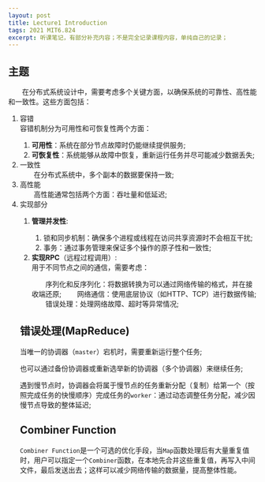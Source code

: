 ```yaml
---
layout: post
title: Lecture1 Introduction
tags: 2021 MIT6.824
excerpt: 听课笔记，有部分补充内容；不是完全记录课程内容，单纯自己的记录；
---
```


## 主题
&emsp;&emsp;在分布式系统设计中，需要考虑多个关键方面，以确保系统的可靠性、高性能和一致性。这些方面包括：

<ol>
<li>容错</li>
容错机制分为可用性和可恢复性两个方面：

<ol>
    <li> <strong>可用性</strong>：系统在部分节点故障时仍能继续提供服务;</li>
    <li> <strong>可恢复性</strong>：系统能够从故障中恢复，重新运行任务并尽可能减少数据丢失;</li>
</ol>

<li> 一致性</li>
&emsp;&emsp;在分布式系统中，多个副本的数据要保持一致;

<li> 高性能</li>
&emsp;&emsp;高性能通常包括两个方面：吞吐量和低延迟;

<li> 实现部分</li>

<ol>
<li><strong>管理并发性</strong>:</li>

<ol>
    <li>锁和同步机制：确保多个进程或线程在访问共享资源时不会相互干扰;</li>
    <li>事务：通过事务管理来保证多个操作的原子性和一致性;</li>
</ol>

<li><strong>实现RPC</strong>（远程过程调用）:</li>
用于不同节点之间的通信，需要考虑：

&emsp;&emsp;序列化和反序列化：将数据转换为可以通过网络传输的格式，并在接收端还原;
&emsp;&emsp;网络通信：使用底层协议（如HTTP、TCP）进行数据传输;
&emsp;&emsp;错误处理：处理网络故障、超时等异常情况;

</ol>


## 错误处理(MapReduce)

当唯一的协调器（`master`）宕机时，需要重新运行整个任务;

也可以通过备份协调器或重新选举新的协调器（多个协调器）来继续任务;

遇到慢节点时，协调器会将属于慢节点的任务重新分配（复制）给第一个（按照完成任务的快慢顺序）完成任务的`worker`：通过动态调整任务分配，减少因慢节点导致的整体延迟;


## Combiner Function
`Combiner Function`是一个可选的优化手段，当`Map`函数处理后有大量重复值时，用户可以指定一个`Combiner`函数，在本地先合并这些重复值，再写入中间文件，最后发送出去；这样可以减少网络传输的数据量，提高整体性能。